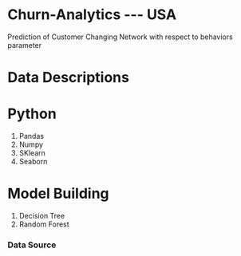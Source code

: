 # Churn-Analytics --- USA
Prediction of Customer Changing Network with respect to behaviors parameter 

# Data Descriptions 

# Python 
1. Pandas
2. Numpy
3. SKlearn
4. Seaborn

# Model Building 

1. Decision Tree
2. Random Forest

### Data Source
